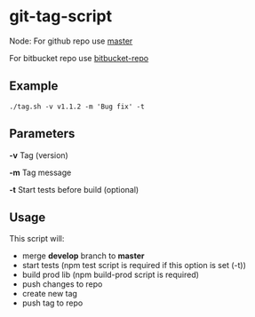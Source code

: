 # git-tag-script

Node:
For github repo use [master](https://github.com/kuzmanovicnenad/git-tag-script/tree/master)

For bitbucket repo use [bitbucket-repo](https://github.com/kuzmanovicnenad/git-tag-script/tree/bitbucket-repo)

## Example

```shell
./tag.sh -v v1.1.2 -m 'Bug fix' -t
```
## Parameters

__-v__ Tag (version)

__-m__ Tag message

__-t__ Start tests before build (optional)

## Usage

This script will:
* merge __develop__ branch to __master__
* start tests (npm test script is required if this option is set (-t))
* build prod lib (npm build-prod script is required)
* push changes to repo
* create new tag
* push tag to repo
